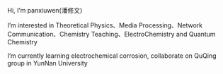 Hi, I’m panxiuwen(潘修文)

I’m interested in Theoretical Physics、Media Processing、Network Communication、Chemistry Teaching、ElectroChemistry and Quantum Chemistry

I’m currently learning electrochemical corrosion, collaborate on QuQing group in YunNan University
